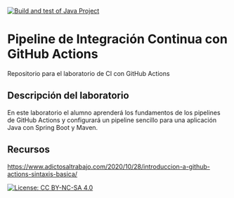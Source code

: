 [![Build and test of Java Project](https://github.com/ETSISI-EMS/ems2023_lab_1_3_ci_github_actions-V1ct0r5/actions/workflows/main.yml/badge.svg)](https://github.com/ETSISI-EMS/ems2023_lab_1_3_ci_github_actions-V1ct0r5/actions/workflows/main.yml)

# Pipeline de Integración Continua con GitHub Actions

Repositorio para el laboratorio de CI con GitHub Actions

## Descripción del laboratorio

En este laboratorio el alumno aprenderá los fundamentos de los pipelines de GitHub Actions y configurará un pipeline
sencillo para una aplicación Java con Spring Boot y Maven. 

## Recursos
https://www.adictosaltrabajo.com/2020/10/28/introduccion-a-github-actions-sintaxis-basica/

[![License: CC BY-NC-SA 4.0](https://img.shields.io/badge/License-CC_BY--NC--SA_4.0-lightgrey.svg)](https://creativecommons.org/licenses/by-nc-sa/4.0/)

